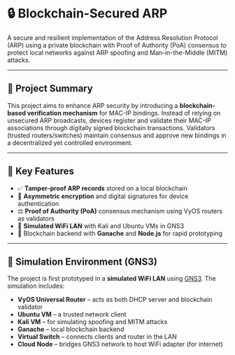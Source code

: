 # 🔒 Blockchain-Secured ARP

A secure and resilient implementation of the Address Resolution Protocol (ARP) using a private blockchain with Proof of Authority (PoA) consensus to protect local networks against ARP spoofing and Man-in-the-Middle (MITM) attacks.

---

## 📘 Project Summary

This project aims to enhance ARP security by introducing a **blockchain-based verification mechanism** for MAC-IP bindings. Instead of relying on unsecured ARP broadcasts, devices register and validate their MAC-IP associations through digitally signed blockchain transactions. Validators (trusted routers/switches) maintain consensus and approve new bindings in a decentralized yet controlled environment.

---

## 🧱 Key Features

- ✅ **Tamper-proof ARP records** stored on a local blockchain
- 🔑 **Asymmetric encryption** and digital signatures for device authentication
- ⚖️ **Proof of Authority (PoA)** consensus mechanism using VyOS routers as validators
- 🧪 **Simulated WiFi LAN** with Kali and Ubuntu VMs in GNS3
- 🧰 Blockchain backend with **Ganache** and **Node.js** for rapid prototyping

---

## 🧪 Simulation Environment (GNS3)

The project is first prototyped in a **simulated WiFi LAN** using [GNS3](https://www.gns3.com/). The simulation includes:

- **VyOS Universal Router** – acts as both DHCP server and blockchain validator
- **Ubuntu VM** – a trusted network client
- **Kali VM** – for simulating spoofing and MITM attacks
- **Ganache** – local blockchain backend
- **Virtual Switch** – connects clients and router in the LAN
- **Cloud Node** – bridges GNS3 network to host WiFi adapter (for internet)

